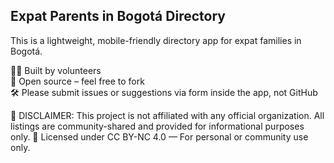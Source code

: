 ## Expat Parents in Bogotá Directory

This is a lightweight, mobile-friendly directory app for expat families in Bogotá.

👩‍💻 Built by volunteers  
📖 Open source – feel free to fork  
🛠️ Please submit issues or suggestions via form inside the app, not GitHub

🛑 DISCLAIMER: This project is not affiliated with any official organization. All listings are community-shared and provided for informational purposes only.
📄 Licensed under CC BY-NC 4.0 — For personal or community use only.

